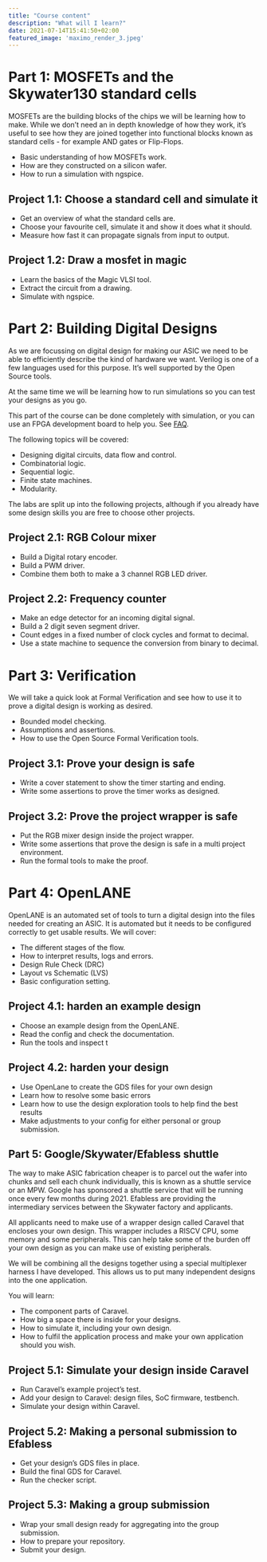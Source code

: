 ```yaml
---
title: "Course content"
description: "What will I learn?"
date: 2021-07-14T15:41:50+02:00
featured_image: 'maximo_render_3.jpeg'
---
```


# Part 1: MOSFETs and the Skywater130 standard cells

MOSFETs are the building blocks of the chips we will be learning how to make. While we don’t need an in depth knowledge of how they work, it’s useful to see how they are joined together into functional blocks known as standard cells - for example AND gates or Flip-Flops.

* Basic understanding of how MOSFETs work.
* How are they constructed on a silicon wafer.
* How to run a simulation with ngspice.

## Project 1.1: Choose a standard cell and simulate it

* Get an overview of what the standard cells are.
* Choose your favourite cell, simulate it and show it does what it should.
* Measure how fast it can propagate signals from input to output.

## Project 1.2: Draw a mosfet in magic

* Learn the basics of the Magic VLSI tool.
* Extract the circuit from a drawing.
* Simulate with ngspice.

# Part 2: Building Digital Designs

As we are focussing on digital design for making our ASIC we need to be able to efficiently describe the kind of hardware we want. Verilog is one of a few languages used for this purpose. It’s well supported by the Open Source tools.

At the same time we will be learning how to run simulations so you can test your designs as you go.

This part of the course can be done completely with simulation, or you can use an FPGA development board to help you. See [FAQ](/contact#faq).

The following topics will be covered:

* Designing digital circuits, data flow and control.
* Combinatorial logic.
* Sequential logic.
* Finite state machines.
* Modularity.

The labs are split up into the following projects, although if you already have some design skills you are free to choose other projects.

## Project 2.1: RGB Colour mixer

* Build a Digital rotary encoder.
* Build a PWM driver.
* Combine them both to make a 3 channel RGB LED driver.

## Project 2.2: Frequency counter

* Make an edge detector for an incoming digital signal.
* Build a 2 digit seven segment driver.
* Count edges in a fixed number of clock cycles and format to decimal.
* Use a state machine to sequence the conversion from binary to decimal.

# Part 3: Verification

We will take a quick look at Formal Verification and see how to use it to prove a digital design is working as desired.

* Bounded model checking.
* Assumptions and assertions.
* How to use the Open Source Formal Verification tools.

## Project 3.1: Prove your design is safe

* Write a cover statement to show the timer starting and ending.
* Write some assertions to prove the timer works as designed.

## Project 3.2: Prove the project wrapper is safe

* Put the RGB mixer design inside the project wrapper.
* Write some assertions that prove the design is safe in a multi project environment.
* Run the formal tools to make the proof.

# Part 4: OpenLANE

OpenLANE is an automated set of tools to turn a digital design into the files needed for creating an ASIC. It is automated but it needs to be configured correctly to get usable results. We will cover:

* The different stages of the flow.
* How to interpret results, logs and errors.
* Design Rule Check (DRC)
* Layout vs Schematic (LVS)
* Basic configuration setting.

## Project 4.1: harden an example design

* Choose an example design from the OpenLANE.
* Read the config and check the documentation.
* Run the tools and inspect t

## Project 4.2: harden your design

* Use OpenLane to create the GDS files for your own design
* Learn how to resolve some basic errors
* Learn how to use the design exploration tools to help find the best results
* Make adjustments to your config for either personal or group submission.

## Part 5: Google/Skywater/Efabless shuttle

The way to make ASIC fabrication cheaper is to parcel out the wafer into chunks and sell each chunk individually, this is known as a shuttle service or an MPW. Google has sponsored a shuttle service that will be running once every few months during 2021.
Efabless are providing the intermediary services between the Skywater factory and applicants.

All applicants need to make use of a wrapper design called Caravel that encloses your own design. This wrapper includes a RISCV CPU, some memory and some peripherals. This can help take some of the burden off your own design as you can make use of existing peripherals.

We will be combining all the designs together using a special multiplexer harness I have developed. This allows us to put many independent designs into the one application.

You will learn:

* The component parts of Caravel.
* How big a space there is inside for your designs.
* How to simulate it, including your own design.
* How to fulfil the application process and make your own application should you wish.

## Project 5.1: Simulate your design inside Caravel

* Run Caravel’s example project’s test.
* Add your design to Caravel: design files, SoC firmware, testbench.
* Simulate your design within Caravel.

## Project 5.2: Making a personal submission to Efabless

* Get your design’s GDS files in place.
* Build the final GDS for Caravel.
* Run the checker script.

## Project 5.3: Making a group submission

* Wrap your small design ready for aggregating into the group submission.
* How to prepare your repository.
* Submit your design.

